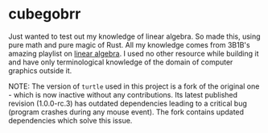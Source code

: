 # cubegobrr
Just wanted to test out my knowledge of linear algebra. So made this, using pure math and pure magic of Rust. All my knowledge comes from 3B1B's amazing playlist on [linear algebra](https://youtube.com/playlist?list=PLZHQObOWTQDPD3MizzM2xVFitgF8hE_ab&si=I-cRWnJgXXZ8c-Qb). I used no other resource while building it and have only terminological knowledge of the domain of computer graphics outside it. 

NOTE: The version of `turtle` used in this project is a fork of the original one - which is now inactive without any contributions. Its latest published revision (1.0.0-rc.3) has outdated dependencies leading to a critical bug (program crashes during any mouse event). The fork contains updated dependencies which solve this issue.